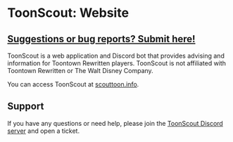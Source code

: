 # ToonScout: Website

## [Suggestions or bug reports? Submit here!](https://github.com/erin-miller/ToonScout-bot/issues)

ToonScout is a web application and Discord bot that provides advising and information for Toontown Rewritten players. ToonScout is not affiliated with Toontown Rewritten or The Walt Disney Company.

You can access ToonScout at [scouttoon.info](https://scouttoon.info).

## Support

If you have any questions or need help, please join the [ToonScout Discord server](https://discord.gg/Qb929SrdRP) and open a ticket.
